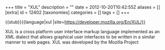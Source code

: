 +++
title = "XUL"
description = ""
date = 2012-10-20T10:42:55Z
aliases = []
[extra]
id = 12402
[taxonomies]
categories = []
tags = []
+++

{{stub}}{{language|xul
|site=https://developer.mozilla.org/En/XUL/}}

XUL is a cross platform user interface markup language implemented as an XML dialect that allows graphical user interfaces to be written in a similar manner to web pages. XUL was developed by the Mozilla Project
